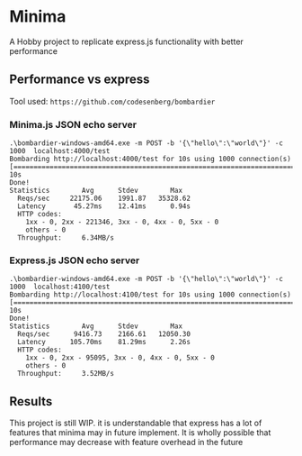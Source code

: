 # Minima
A Hobby project to replicate express.js functionality with better performance

## Performance vs express

Tool used: `https://github.com/codesenberg/bombardier` 


### Minima.js JSON echo server
```
.\bombardier-windows-amd64.exe -m POST -b '{\"hello\":\"world\"}' -c 1000  localhost:4000/test
Bombarding http://localhost:4000/test for 10s using 1000 connection(s)
[======================================================================================================================================================================================================================================] 10s
Done!
Statistics        Avg      Stdev        Max
  Reqs/sec     22175.06    1991.87   35328.62
  Latency       45.27ms    12.41ms      0.94s
  HTTP codes:
    1xx - 0, 2xx - 221346, 3xx - 0, 4xx - 0, 5xx - 0
    others - 0
  Throughput:     6.34MB/s
```

### Express.js JSON echo server
```
.\bombardier-windows-amd64.exe -m POST -b '{\"hello\":\"world\"}' -c 1000  localhost:4100/test
Bombarding http://localhost:4100/test for 10s using 1000 connection(s)
[======================================================================================================================================================================================================================================] 10s
Done!
Statistics        Avg      Stdev        Max
  Reqs/sec      9416.73    2166.61   12050.30
  Latency      105.70ms    81.29ms      2.26s
  HTTP codes:
    1xx - 0, 2xx - 95095, 3xx - 0, 4xx - 0, 5xx - 0
    others - 0
  Throughput:     3.52MB/s
```

## Results
This project is still WIP. it is understandable that express has a lot of features that minima may in future implement. It is wholly possible that performance may decrease with feature overhead in the future